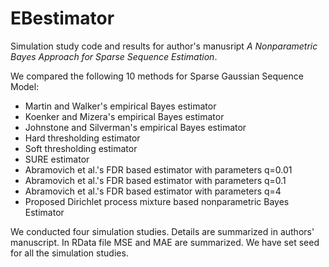 # EBestimator
Simulation study code and results for author's manusript *A Nonparametric Bayes Approach for Sparse Sequence Estimation*.

We compared the following 10 methods for Sparse Gaussian Sequence Model:
- Martin and Walker's empirical Bayes estimator 
- Koenker and Mizera's empirical Bayes estimator
- Johnstone and Silverman's empirical Bayes estimator
- Hard thresholding estimator
- Soft thresholding estimator
- SURE estimator
- Abramovich et al.'s FDR based estimator with parameters q=0.01
- Abramovich et al.'s FDR based estimator with parameters q=0.1
- Abramovich et al.'s FDR based estimator with parameters q=4
- Proposed Dirichlet process mixture based nonparametric Bayes Estimator

We conducted four simulation studies. Details are summarized in authors' manuscript. In RData file MSE and MAE are summarized. We have set seed
for all the simulation studies.
